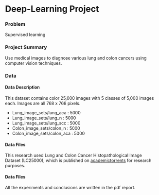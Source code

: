 # Deep-Learning Project


### Problem
Supervised learning

### Project Summary
Use medical images to diagnose various lung and colon cancers using computer vision techniques.

### Data
#### Data Description
This dataset contains color 25,000 images with 5 classes of 5,000 images each. Images are all 768 x 768 pixels. 
* Lung_image_sets/lung_aca :     5000
* Lung_image_sets/lung_n :     5000
* Lung_image_sets/lung_scc :     5000
* Colon_image_sets/colon_n :     5000
* Colon_image_sets/colon_aca :     5000

#### Data Files
This research used Lung and Colon Cancer Histopathological Image Dataset (LC25000), which is published on [academictorrents](https://academictorrents.com/details/7a638ed187a6180fd6e464b3666a6ea0499af4af) for research purposes.


#### Data Files
All the experiments and conclusions are written in the pdf report. 
